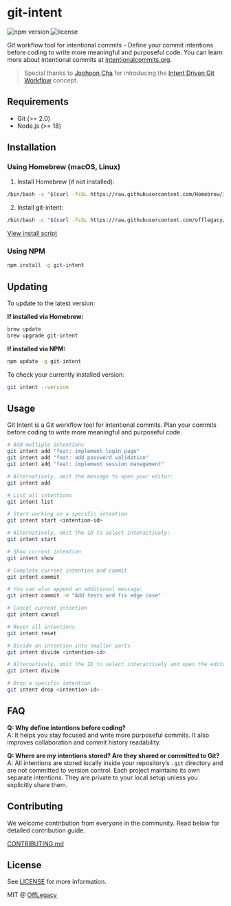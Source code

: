 # git-intent

![npm version](https://img.shields.io/npm/v/git-intent.svg) ![license](https://img.shields.io/github/license/offlegacy/git-intent)

Git workflow tool for intentional commits - Define your commit intentions before coding to write more meaningful and purposeful code. You can learn more about intentional commits at [intentionalcommits.org](https://intentionalcommits.org/).

> Special thanks to [Joohoon Cha](https://github.com/jcha0713) for introducing the [Intent Driven Git Workflow](https://youtu.be/yDRs4Pl1Lq0?feature=shared) concept.

## Requirements

- Git (>= 2.0)
- Node.js (>= 18)

## Installation

### Using Homebrew (macOS, Linux)

1. Install Homebrew (if not installed):
```bash
/bin/bash -c "$(curl -fsSL https://raw.githubusercontent.com/Homebrew/install/HEAD/install.sh)"
```

2. Install git-intent:
```bash
/bin/bash -c "$(curl -fsSL https://raw.githubusercontent.com/offlegacy/git-intent/main/scripts/install.sh)"
```
 [View install script](https://github.com/offlegacy/git-intent/blob/main/scripts/install.sh)

### Using NPM

```bash
npm install -g git-intent
```

## Updating

To update to the latest version:

**If installed via Homebrew:**
```bash
brew update
brew upgrade git-intent
```

**If installed via NPM:**
```bash
npm update -g git-intent
```

To check your currently installed version:
```bash
git intent --version
```

## Usage

Git Intent is a Git workflow tool for intentional commits. Plan your commits before coding to write more meaningful and purposeful code.

```bash
# Add multiple intentions
git intent add "feat: implement login page"
git intent add "feat: add password validation"
git intent add "feat: implement session management"

# Alternatively, omit the message to open your editor:
git intent add

# List all intentions
git intent list

# Start working on a specific intention
git intent start <intention-id>

# Alternatively, omit the ID to select interactively:
git intent start

# Show current intention
git intent show

# Complete current intention and commit
git intent commit

# You can also append an additional message:
git intent commit -m "Add tests and fix edge case"

# Cancel current intention
git intent cancel

# Reset all intentions
git intent reset

# Divide an intention into smaller parts
git intent divide <intention-id>

# Alternatively, omit the ID to select interactively and open the editor:
git intent divide

# Drop a specific intention
git intent drop <intention-id>
```

## FAQ

**Q: Why define intentions before coding?**  
A: It helps you stay focused and write more purposeful commits. It also improves collaboration and commit history readability.

**Q: Where are my intentions stored? Are they shared or committed to Git?**  
A: All intentions are stored locally inside your repository’s `.git` directory and are not committed to version control. Each project maintains its own separate intentions. They are private to your local setup unless you explicitly share them.

## Contributing

We welcome contribution from everyone in the community. Read below for detailed contribution guide.

[CONTRIBUTING.md](./CONTRIBUTING.md)

## License

See [LICENSE](./LICENSE) for more information.

MIT @ [OffLegacy](https://github.com/offlegacy)